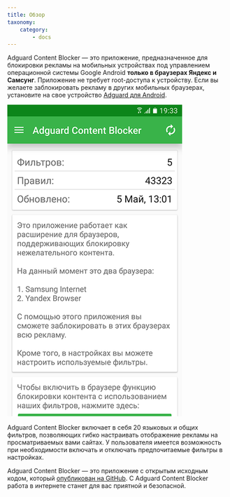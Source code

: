 ```yaml
---
title: Обзор
taxonomy:
    category:
        - docs
---
```


Adguard Content Blocker — это приложение, предназначенное для блокировки рекламы на мобильных устройствах под управлением операционной системы Google Android **только в браузерах Яндекс и Самсунг**. Приложение не требует root-доступа к устройству. Если вы желаете заблокировать рекламу в других мобильных браузерах, установите на свое устройство [Adguard для Android](http://kb.adguard.com/ru/android/overview).

![](content-main-ru.png)

Adguard Content Blocker  включает в себя 20 языковых и общих фильтров, позволяющих гибко настраивать отображение рекламы на просматриваемых вами сайтах. У пользователя имеется возможность при необходимости включать и отключать предпочитаемые фильтры в настройках. 

Adguard Content Blocker  — это приложение с открытым исходным кодом, который [опубликован на GitHub](https://github.com/AdguardTeam/ContentBlocker). C Adguard Content Blocker работа в интернете станет для вас приятной и безопасной.
